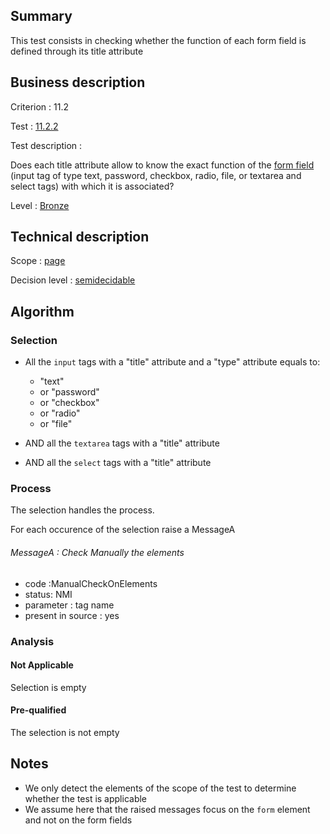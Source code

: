 ## Summary

This test consists in checking whether the function of each form field
is defined through its title attribute

## Business description

Criterion : 11.2

Test : [11.2.2](http://www.accessiweb.org/index.php/accessiweb-22-english-version.html#test-11-2-2)

Test description :

Does each title attribute allow to know the exact function of the [form
field](http://www.accessiweb.org/index.php/glossary-76.html#mChpSaisie)
(input tag of type text, password, checkbox, radio, file, or textarea
and select tags) with which it is associated?

Level : [Bronze](/en/category/rules-design/accessiweb-11/level/bronze)

## Technical description

Scope : [page](/en/category/rules-design/accessiweb-11/scope/page)

Decision level :
[semidecidable](/en/category/rules-design/accessiweb-11/decision-level/semidecidable)

## Algorithm

### Selection

-   All the `input` tags with a "title" attribute and a "type"
    attribute equals to:
    -   "text"
    -   or "password"
    -   or "checkbox"
    -   or "radio"
    -   or "file"

-   AND all the `textarea` tags with a "title" attribute
-   AND all the `select` tags with a "title" attribute

### Process

The selection handles the process.

For each occurence of the selection raise a MessageA

###### MessageA : Check Manually the elements

-   code :ManualCheckOnElements
-   status: NMI
-   parameter : tag name
-   present in source : yes

### Analysis

#### Not Applicable

Selection is empty

#### Pre-qualified

The selection is not empty

## Notes

-   We only detect the elements of the scope of the test to determine
    whether the test is applicable
-   We assume here that the raised messages focus on the `form` element
    and not on the form fields

